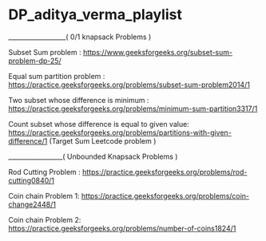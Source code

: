 # DP_aditya_verma_playlist


__________________( 0/1 knapsack Problems )


Subset Sum problem : https://www.geeksforgeeks.org/subset-sum-problem-dp-25/

Equal sum partition problem : https://practice.geeksforgeeks.org/problems/subset-sum-problem2014/1

Two subset whose difference is minimum : https://practice.geeksforgeeks.org/problems/minimum-sum-partition3317/1

Count subset whose difference is equal to given value: https://practice.geeksforgeeks.org/problems/partitions-with-given-difference/1 (Target Sum Leetcode problem )


_________________( Unbounded Knapsack Problems )

Rod Cutting Problem : https://practice.geeksforgeeks.org/problems/rod-cutting0840/1

Coin chain Problem 1: https://practice.geeksforgeeks.org/problems/coin-change2448/1

Coin chain Problem 2: https://practice.geeksforgeeks.org/problems/number-of-coins1824/1
